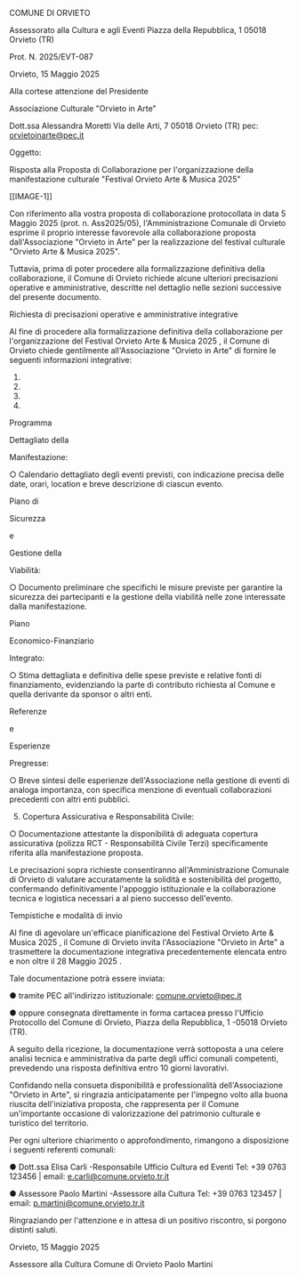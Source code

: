 COMUNE DI ORVIETO

Assessorato alla Cultura e agli Eventi Piazza della Repubblica, 1 05018 Orvieto (TR)

Prot. N. 2025/EVT-087

Orvieto, 15 Maggio 2025

Alla cortese attenzione del Presidente

Associazione Culturale "Orvieto in Arte"

Dott.ssa Alessandra Moretti Via delle Arti, 7 05018 Orvieto (TR) pec: orvietoinarte@pec.it

Oggetto:

Risposta alla Proposta di Collaborazione per l'organizzazione della manifestazione culturale "Festival Orvieto Arte & Musica 2025"

[[IMAGE-1]]

Con riferimento alla vostra proposta di collaborazione protocollata in data 5 Maggio 2025 (prot. n. Ass2025/05), l'Amministrazione Comunale di Orvieto esprime il proprio interesse favorevole alla collaborazione proposta dall'Associazione "Orvieto in Arte" per la realizzazione del festival culturale "Orvieto Arte & Musica 2025".

Tuttavia,  prima  di  poter  procedere  alla  formalizzazione  definitiva  della  collaborazione,  il Comune di Orvieto richiede alcune ulteriori precisazioni operative e amministrative, descritte nel dettaglio nelle sezioni successive del presente documento.

Richiesta  di  precisazioni  operative  e  amministrative integrative

Al fine di procedere alla formalizzazione definitiva della collaborazione per l'organizzazione del Festival  Orvieto  Arte  &  Musica  2025 ,  il  Comune  di  Orvieto  chiede  gentilmente all'Associazione "Orvieto in Arte" di fornire le seguenti informazioni integrative:

1.

2.

3.

4.

Programma

Dettagliato della

Manifestazione:

○ Calendario dettagliato degli eventi previsti, con indicazione precisa delle date, orari, location e breve descrizione di ciascun evento.

Piano di

Sicurezza

e

Gestione della

Viabilità:

○ Documento  preliminare  che  specifichi  le  misure  previste  per  garantire  la sicurezza dei partecipanti e la gestione della viabilità nelle zone interessate dalla manifestazione.

Piano

Economico-Finanziario

Integrato:

○ Stima dettagliata e definitiva delle spese previste e relative fonti di finanziamento, evidenziando la parte di contributo richiesta al Comune e quella derivante da sponsor o altri enti.

Referenze

e

Esperienze

Pregresse:

○ Breve  sintesi  delle  esperienze  dell'Associazione  nella  gestione  di  eventi  di analoga  importanza,  con  specifica  menzione  di  eventuali  collaborazioni precedenti con altri enti pubblici.

5. Copertura Assicurativa e Responsabilità Civile:

○ Documentazione attestante la disponibilità di adeguata copertura assicurativa (polizza RCT  -  Responsabilità Civile Terzi) specificamente riferita alla manifestazione proposta.

Le  precisazioni  sopra  richieste  consentiranno  all'Amministrazione  Comunale  di  Orvieto  di valutare accuratamente la solidità e sostenibilità del progetto, confermando definitivamente l'appoggio istituzionale e la collaborazione tecnica e logistica necessari a al pieno successo dell'evento.

Tempistiche e modalità di invio

Al fine di agevolare un'efficace pianificazione del Festival Orvieto Arte & Musica 2025 ,  il Comune di Orvieto invita l'Associazione "Orvieto in Arte" a trasmettere la documentazione integrativa precedentemente elencata entro e non oltre il 28 Maggio 2025 .

Tale documentazione potrà essere inviata:

● tramite PEC all'indirizzo istituzionale: comune.orvieto@pec.it

● oppure  consegnata  direttamente  in  forma  cartacea  presso  l'Ufficio  Protocollo  del Comune di Orvieto, Piazza della Repubblica, 1 -05018 Orvieto (TR).

A seguito della ricezione, la documentazione verrà sottoposta a una celere analisi tecnica e amministrativa da parte degli uffici comunali competenti, prevedendo una risposta definitiva entro 10 giorni lavorativi.

Confidando nella consueta disponibilità e professionalità dell'Associazione "Orvieto in Arte", si ringrazia anticipatamente per l'impegno volto alla buona riuscita dell'iniziativa proposta, che rappresenta per il Comune un'importante occasione di valorizzazione del patrimonio culturale e turistico del territorio.

Per  ogni  ulteriore  chiarimento  o  approfondimento,  rimangono  a  disposizione  i  seguenti referenti comunali:

● Dott.ssa Elisa Carli -Responsabile Ufficio Cultura ed Eventi Tel: +39 0763 123456 | email: e.carli@comune.orvieto.tr.it

● Assessore Paolo Martini -Assessore alla Cultura Tel: +39 0763 123457 | email: p.martini@comune.orvieto.tr.it

Ringraziando per l'attenzione e in attesa di un positivo riscontro, si porgono distinti saluti.

Orvieto, 15 Maggio 2025

Assessore alla Cultura Comune di Orvieto Paolo Martini
